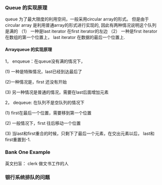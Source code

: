 ### Queue 的实现原理
queue 为了最大限度的利用空间，一般采用circular array的形式。
但是由于circular array 是利用普通array的形式进行实现的, 因此有两种情况说明这个队列是满的
（1） 一种是last iterator 在first iterator的左边
（2） 一种是first iterator 在数组的第一个位置上， last iterator 在数据的最后一个位置上.

#### Arrayqueue 的实现原理
1， enqueue：在queue没有满的情况下，  

(1) 一种是特殊情况，last已经到达最后了

(2)一种情况是，first 还没有开始
 
(3) 另一种情况是普通的情况，需要在last后面增加元素

2， dequeue:
在队列不是空队列的情况下

(1) first在最后一个位置，需要移到第一个位置 

(2) 一般情况下，first 往后移动一个位置

(3) 当last和first重合的时候，只剩下了最后一个元素，在交出元素以后， last和first重置到-1.


### Bank One Example 
英文扫盲： clerk 做文书工作的人

### 银行系统排队的问题
